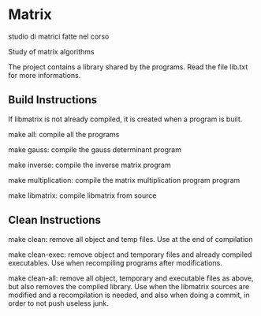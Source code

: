 Matrix
======

studio di matrici fatte nel corso

Study of matrix algorithms

The project contains a library shared by the programs.
Read the file lib.txt for more informations.

Build Instructions
------------------

If libmatrix is not already compiled, it is created when a program is built.

make all: compile all the programs

make gauss: compile the gauss determinant program

make inverse: compile the inverse matrix program

make multiplication: compile the matrix multiplication program program

make libmatrix: compile libmatrix from source

Clean Instructions
------------------

make clean: remove all object and temp files. Use at the end of compilation

make clean-exec: remove object and temporary files and already compiled
				executables. Use when recompiling programs after modifications.

make clean-all: remove all object, temporary and executable files as above,
				but also removes the compiled library. Use when the libmatrix
				sources are modified and a recompilation is needed, and also
				when doing a commit, in order to not push useless junk.
